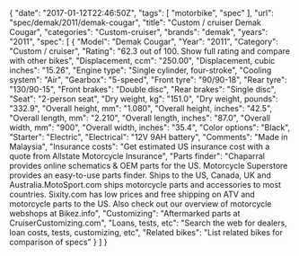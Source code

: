 {
    "date": "2017-01-12T22:46:50Z",
    "tags": [
        "motorbike",
        "spec"
    ],
    "url": "spec\/demak\/2011\/demak-cougar",
    "title": "Custom \/ cruiser Demak Cougar",
    "categories": "Custom-cruiser",
    "brands": "demak",
    "years": "2011",
    "spec": [
        {
            "Model": "Demak Cougar",
            "Year": "2011",
            "Category": "Custom \/ cruiser",
            "Rating": "62.3 out of 100. Show full rating and compare with other bikes",
            "Displacement, ccm": "250.00",
            "Displacement, cubic inches": "15.26",
            "Engine type": "Single cylinder, four-stroke",
            "Cooling system": "Air",
            "Gearbox": "5-speed",
            "Front tyre": "90\/90-18",
            "Rear tyre": "130\/90-15",
            "Front brakes": "Double disc",
            "Rear brakes": "Single disc",
            "Seat": "2-person seat",
            "Dry weight, kg": "151.0",
            "Dry weight, pounds": "332.9",
            "Overall height, mm": "1.080",
            "Overall height, inches": "42.5",
            "Overall length, mm": "2.210",
            "Overall length, inches": "87.0",
            "Overall width, mm": "900",
            "Overall width, inches": "35.4",
            "Color options": "Black",
            "Starter": "Electric",
            "Electrical": "12V 9AH battery",
            "Comments": "Made in Malaysia",
            "Insurance costs": "Get estimated US insurance cost with a quote from Allstate Motorcycle Insurance",
            "Parts finder": "Chaparral provides online schematics & OEM parts for the US.   Motorcycle Superstore provides an easy-to-use parts finder. Ships to the US, Canada, UK and Australia.MotoSport.com ships motorcycle parts and accessories to most countries.    Sixity.com has low prices and free shipping on ATV and motorcycle parts to the US. Also check out our overview of motorcycle webshops at Bikez.info",
            "Customizing": "Aftermarked parts at CruiserCustomizing.com",
            "Loans, tests, etc": "Search the web for dealers, loan costs, tests, customizing, etc",
            "Related bikes": "List related bikes for comparison of specs"
        }
    ]
}